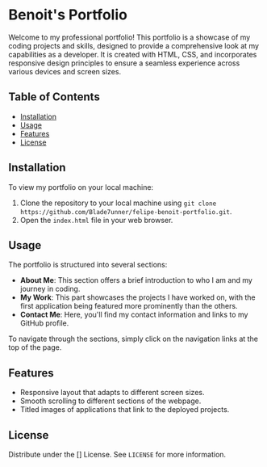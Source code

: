 # Benoit's Portfolio

Welcome to my professional portfolio! This portfolio is a showcase of my coding projects and skills, designed to provide a comprehensive look at my capabilities as a developer. It is created with HTML, CSS, and incorporates responsive design principles to ensure a seamless experience across various devices and screen sizes.

## Table of Contents

- [Installation](#installation)
- [Usage](#usage)
- [Features](#features)
- [License](#license)

## Installation

To view my portfolio on your local machine:

1. Clone the repository to your local machine using `git clone https://github.com/Blade7unner/felipe-benoit-portfolio.git`.
2. Open the `index.html` file in your web browser.

## Usage

The portfolio is structured into several sections:

- **About Me**: This section offers a brief introduction to who I am and my journey in coding.
- **My Work**: This part showcases the projects I have worked on, with the first application being featured more prominently than the others.
- **Contact Me**: Here, you'll find my contact information and links to my GitHub profile.

To navigate through the sections, simply click on the navigation links at the top of the page.

## Features

- Responsive layout that adapts to different screen sizes.
- Smooth scrolling to different sections of the webpage.
- Titled images of applications that link to the deployed projects.


## License

Distribute under the [] License. See `LICENSE` for more information.
